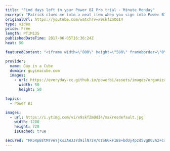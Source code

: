 ```yaml
---
title: "Find days left in your Power BI Pro trial - Minute Monday"
excerpt: "Patrick clued me into a neat item when you sign into Power BI. If you are signed up for either the Extended Pro Trial, or the in-service 60 Power BI Pro trial, you will see how many days are left in the upper right after you sign in. This is a neat clue for you at how much time you have before you need"
originalUrl: https://youtube.com/watch?v=x9skfZmOdI4
type: video
price: Free
length: PT1M13S
publishedDateTime: 2017-06-05T16:36:24Z
heat: 50

featuredContent: "<iframe width=\"800\" height=\"500\" frameborder=\"0\" src=\"https://www.youtube.com/embed/x9skfZmOdI4\" allow=\"accelerometer; autoplay; encrypted-media; gyroscope; picture-in-picture\" allowfullscreen></iframe>"

provider:
  name: Guy in a Cube
  domain: guyinacube.com
  images:
    - url: https://everyday-cc.github.io/powerbi/assets/images/organizations/guyinacube.com-50x50.jpg
      width: 50
      height: 50

topics:
  - Power BI

images:
  - url: https://i.ytimg.com/vi/x9skfZmOdI4/maxresdefault.jpg
    width: 1280
    height: 720
    isCached: true

secured: "FK5RpBstMTveYjKs2AWJJYd9ilN7z4/0zS6GkFIB8+bdUy4pzd5vgD6vA2+Crddwlt0BDq/AKjSXdl1hxSK3ioay3LxzherjCWNWRn3V9T4TaoqbzA3ETWTlR1schuw/KRsomSJagS7xAg4sTbZursvPxOsZsF9A+5QZZM3LVMTKeST2btBUuRde7SaB7UCi3ocNHzzC37gaIo3O3I9rGuSgL+6mRR6a0QWFv4XHTmyweD1uZxIkZfcCAzZ+sPhAKqwxqqiwHG3p8I1CrpNouxMUAjAtUcj/R+2h52WvIu/LO+l7p1N3mYT3bC+Oo4gVppF8DVIu1uTwEgNxM/VgevgCJrKDkv2O70tV8ztg3DmkQtHu/OFOviqXjdMilldqFwG6Oz9ONkQN4vjCt4CpoBomDtv10RH5gl4KG0t+dpo=;s23dVeB0R4Lg1getrKQxrg=="
---
```


